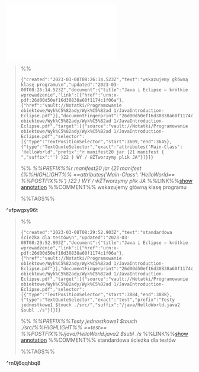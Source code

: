 ![JavaIntroduction-Eclipse](/Notatki/Semestr%202/Programowanie%20obiektowe/Wyk%C5%82ady/Wyk%C5%82ad%201/JavaIntroduction-Eclipse.pdf)



>%%
>```annotation-json
>{"created":"2023-03-08T08:26:14.523Z","text":"wskazujemy główną klasę programu\n","updated":"2023-03-08T08:26:14.523Z","document":{"title":"Java i Eclipse – krótkie wprowadzenie","link":[{"href":"urn:x-pdf:26d00d50ef16d30838a60f1174c1f06a"},{"href":"vault://Notatki/Programowanie obiektowe/Wyk%C5%82ady/Wyk%C5%82ad 1/JavaIntroduction-Eclipse.pdf"}],"documentFingerprint":"26d00d50ef16d30838a60f1174c1f06a"},"uri":"vault://Notatki/Programowanie obiektowe/Wyk%C5%82ady/Wyk%C5%82ad 1/JavaIntroduction-Eclipse.pdf","target":[{"source":"vault://Notatki/Programowanie obiektowe/Wyk%C5%82ady/Wyk%C5%82ad 1/JavaIntroduction-Eclipse.pdf","selector":[{"type":"TextPositionSelector","start":3609,"end":3645},{"type":"TextQuoteSelector","exact":"attributes('Main-Class': 'HelloWorld","prefix":"r manifest20 jar {21 manifest { ","suffix":"') }22 } ŴŸ / ŵŹTworzymy plik JA"}]}]}
>```
>%%
>*%%PREFIX%%r manifest20 jar {21 manifest {%%HIGHLIGHT%% ==attributes('Main-Class': 'HelloWorld== %%POSTFIX%%') }22 } ŴŸ / ŵŹTworzymy plik JA*
>%%LINK%%[show annotation](#%5Exfpwgxy96t)
>%%COMMENT%%
>wskazujemy główną klasę programu
>
>%%TAGS%%
>
^xfpwgxy96t


>%%
>```annotation-json
>{"created":"2023-03-08T08:29:52.903Z","text":"standardowa ścieżka dla testów\n","updated":"2023-03-08T08:29:52.903Z","document":{"title":"Java i Eclipse – krótkie wprowadzenie","link":[{"href":"urn:x-pdf:26d00d50ef16d30838a60f1174c1f06a"},{"href":"vault://Notatki/Programowanie obiektowe/Wyk%C5%82ady/Wyk%C5%82ad 1/JavaIntroduction-Eclipse.pdf"}],"documentFingerprint":"26d00d50ef16d30838a60f1174c1f06a"},"uri":"vault://Notatki/Programowanie obiektowe/Wyk%C5%82ady/Wyk%C5%82ad 1/JavaIntroduction-Eclipse.pdf","target":[{"source":"vault://Notatki/Programowanie obiektowe/Wyk%C5%82ady/Wyk%C5%82ad 1/JavaIntroduction-Eclipse.pdf","selector":[{"type":"TextPositionSelector","start":3884,"end":3888},{"type":"TextQuoteSelector","exact":"test","prefix":"Testy jednostkowe1 $touch ./src/","suffix":"/java/HelloWorld.java2 $subl ./s"}]}]}
>```
>%%
>*%%PREFIX%%Testy jednostkowe1 $touch ./src/%%HIGHLIGHT%% ==test== %%POSTFIX%%/java/HelloWorld.java2 $subl ./s*
>%%LINK%%[show annotation](#%5Ern0j6qqhbq8)
>%%COMMENT%%
>standardowa ścieżka dla testów
>
>%%TAGS%%
>
^rn0j6qqhbq8
